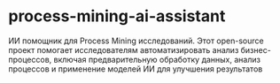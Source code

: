 # process-mining-ai-assistant
ИИ помощник для Process Mining исследований. Этот open-source проект помогает исследователям автоматизировать анализ бизнес-процессов, включая предварительную обработку данных, анализ процессов и применение моделей ИИ для улучшения результатов
